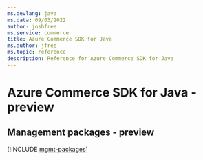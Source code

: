 ```yaml
---
ms.devlang: java
ms.data: 09/03/2022
author: joshfree
ms.service: commerce
title: Azure Commerce SDK for Java
ms.author: jfree
ms.topic: reference
description: Reference for Azure Commerce SDK for Java
---
```

# Azure Commerce SDK for Java - preview

## Management packages - preview
[!INCLUDE [mgmt-packages](commerce-mgmt-index.md)]